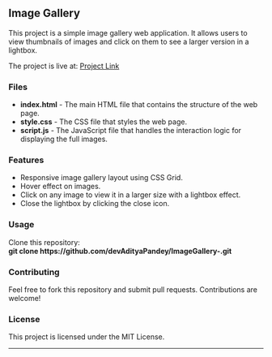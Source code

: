 <h2>Image Gallery</h2>
<p>This project is a simple image gallery web application. It allows users to view thumbnails of images and click on them to see a larger version in a lightbox.</p>
The project is live at: <a href="https://github.com/devAdityaPandey/ImageGallery-.git">Project Link</a>
<br>
<h3>Files</h3>
<ul>
  <li><b>index.html</b> - The main HTML file that contains the structure of the web page.</li>
  <li><b>style.css</b> - The CSS file that styles the web page.</li>
  <li><b>script.js</b> - The JavaScript file that handles the interaction logic for displaying the full images.</li>
</ul>
<h3>Features</h3>
<ul>
  <li>Responsive image gallery layout using CSS Grid.</li>
  <li>Hover effect on images.</li>
  <li>Click on any image to view it in a larger size with a lightbox effect.</li>
  <li>Close the lightbox by clicking the close icon.</li>
</ul>
<h3>Usage</h3>
Clone this repository:
<br>
<b>git clone https://github.com/devAdityaPandey/ImageGallery-.git</b>
<br>
<h3>Contributing</h3>
Feel free to fork this repository and submit pull requests. Contributions are welcome!
<h3>License</h3>
This project is licensed under the MIT License.
<hr>
